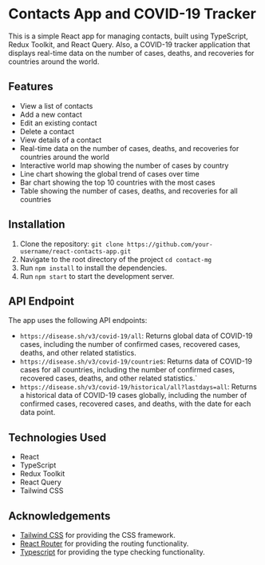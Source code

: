 # Contacts App and COVID-19 Tracker

This is a simple React app for managing contacts, built using TypeScript, Redux Toolkit, and React Query.
Also, a COVID-19 tracker application that displays real-time data on the number of cases, deaths, and recoveries for countries around the world.

## Features
- View a list of contacts
- Add a new contact
- Edit an existing contact
- Delete a contact
- View details of a contact
- Real-time data on the number of cases, deaths, and recoveries for countries around the world
- Interactive world map showing the number of cases by country
- Line chart showing the global trend of cases over time
- Bar chart showing the top 10 countries with the most cases
- Table showing the number of cases, deaths, and recoveries for all countries


## Installation

1. Clone the repository: `git clone https://github.com/your-username/react-contacts-app.git`
2. Navigate to the root directory of the project `cd contact-mg`
3. Run `npm install` to install the dependencies.
4. Run `npm start` to start the development server.

## API Endpoint

The app uses the following API endpoints:

- `https://disease.sh/v3/covid-19/all`: Returns global data of COVID-19 cases, including the number of confirmed cases, recovered cases, deaths, and other related statistics.
- `https://disease.sh/v3/covid-19/countrie`s: Returns data of COVID-19 cases for all countries, including the number of confirmed cases, recovered cases, deaths, and other related statistics.`
- `https://disease.sh/v3/covid-19/historical/all?lastdays=all`: Returns a historical data of COVID-19 cases globally, including the number of confirmed cases, recovered cases, and deaths, with the date for each data point.

## Technologies Used

- React
- TypeScript
- Redux Toolkit
- React Query
- Tailwind CSS

## Acknowledgements

- [Tailwind CSS](https://tailwindcss.com/) for providing the CSS framework.
- [React Router](https://reactrouter.com/) for providing the routing functionality.
- [Typescript](https://typescriptlang.org/) for providing the type checking functionality.
